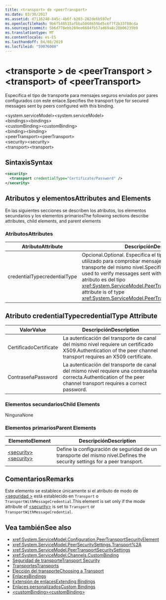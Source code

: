 ```yaml
---
title: <transport> de <peerTransport>
ms.date: 03/30/2017
ms.assetid: d7116240-845c-4b6f-b203-262de6b597ef
ms.openlocfilehash: 9b6f548515afbba5068659bd5c6f7f2b33f80cda
ms.sourcegitcommit: 5b6d778ebb269ee6684fb57ad69a8c28b06235b9
ms.translationtype: MT
ms.contentlocale: es-ES
ms.lasthandoff: 04/08/2019
ms.locfileid: "59076008"
---
```

# <a name="transport-of-peertransport"></a><span data-ttu-id="3a84e-102">\<transporte > de \<peerTransport ></span><span class="sxs-lookup"><span data-stu-id="3a84e-102">\<transport> of \<peerTransport></span></span>
<span data-ttu-id="3a84e-103">Especifica el tipo de transporte para mensajes seguros enviados por pares configurados con este enlace.</span><span class="sxs-lookup"><span data-stu-id="3a84e-103">Specifies the transport type for secured messages sent by peers configured with this binding.</span></span>  
  
 <span data-ttu-id="3a84e-104">\<system.serviceModel></span><span class="sxs-lookup"><span data-stu-id="3a84e-104">\<system.serviceModel></span></span>  
<span data-ttu-id="3a84e-105">\<bindings></span><span class="sxs-lookup"><span data-stu-id="3a84e-105">\<bindings></span></span>  
<span data-ttu-id="3a84e-106">\<customBinding></span><span class="sxs-lookup"><span data-stu-id="3a84e-106">\<customBinding></span></span>  
<span data-ttu-id="3a84e-107">\<binding></span><span class="sxs-lookup"><span data-stu-id="3a84e-107">\<binding></span></span>  
<span data-ttu-id="3a84e-108">\<peerTransport></span><span class="sxs-lookup"><span data-stu-id="3a84e-108">\<peerTransport></span></span>  
<span data-ttu-id="3a84e-109">\<security></span><span class="sxs-lookup"><span data-stu-id="3a84e-109">\<security></span></span>  
<span data-ttu-id="3a84e-110">\<transport></span><span class="sxs-lookup"><span data-stu-id="3a84e-110">\<transport></span></span>  
  
## <a name="syntax"></a><span data-ttu-id="3a84e-111">Sintaxis</span><span class="sxs-lookup"><span data-stu-id="3a84e-111">Syntax</span></span>  
  
```xml  
<security>
  <transport credentialType="Certificate/Password" />
</security>
```  
  
## <a name="attributes-and-elements"></a><span data-ttu-id="3a84e-112">Atributos y elementos</span><span class="sxs-lookup"><span data-stu-id="3a84e-112">Attributes and Elements</span></span>  
 <span data-ttu-id="3a84e-113">En las siguientes secciones se describen los atributos, los elementos secundarios y los elementos primarios</span><span class="sxs-lookup"><span data-stu-id="3a84e-113">The following sections describe attributes, child elements, and parent elements</span></span>  
  
### <a name="attributes"></a><span data-ttu-id="3a84e-114">Atributos</span><span class="sxs-lookup"><span data-stu-id="3a84e-114">Attributes</span></span>  
  
|<span data-ttu-id="3a84e-115">Atributo</span><span class="sxs-lookup"><span data-stu-id="3a84e-115">Attribute</span></span>|<span data-ttu-id="3a84e-116">Descripción</span><span class="sxs-lookup"><span data-stu-id="3a84e-116">Description</span></span>|  
|---------------|-----------------|  
|<span data-ttu-id="3a84e-117">credentialType</span><span class="sxs-lookup"><span data-stu-id="3a84e-117">credentialType</span></span>|<span data-ttu-id="3a84e-118">Opcional.</span><span class="sxs-lookup"><span data-stu-id="3a84e-118">Optional.</span></span> <span data-ttu-id="3a84e-119">Especifica el tipo de credenciales utilizado para comprobar mensajes enviados con el transporte del mismo nivel.</span><span class="sxs-lookup"><span data-stu-id="3a84e-119">Specifies the type of credentials used to verify messages sent with the peer transport.</span></span> <span data-ttu-id="3a84e-120">Este atributo es del tipo <xref:System.ServiceModel.PeerTransportCredentialType>.</span><span class="sxs-lookup"><span data-stu-id="3a84e-120">This attribute is of type <xref:System.ServiceModel.PeerTransportCredentialType>.</span></span>|  
  
## <a name="credentialtype-attribute"></a><span data-ttu-id="3a84e-121">Atributo credentialType</span><span class="sxs-lookup"><span data-stu-id="3a84e-121">credentialType Attribute</span></span>  
  
|<span data-ttu-id="3a84e-122">Valor</span><span class="sxs-lookup"><span data-stu-id="3a84e-122">Value</span></span>|<span data-ttu-id="3a84e-123">Descripción</span><span class="sxs-lookup"><span data-stu-id="3a84e-123">Description</span></span>|  
|-----------|-----------------|  
|<span data-ttu-id="3a84e-124">Certificado</span><span class="sxs-lookup"><span data-stu-id="3a84e-124">Certificate</span></span>|<span data-ttu-id="3a84e-125">La autenticación del transporte de canal del mismo nivel requiere un certificado X509.</span><span class="sxs-lookup"><span data-stu-id="3a84e-125">Authentication of the peer channel transport requires an X509 certificate.</span></span>|  
|<span data-ttu-id="3a84e-126">Contraseña</span><span class="sxs-lookup"><span data-stu-id="3a84e-126">Password</span></span>|<span data-ttu-id="3a84e-127">La autenticación del transporte de canal del mismo nivel requiere una contraseña correcta.</span><span class="sxs-lookup"><span data-stu-id="3a84e-127">Authentication of the peer channel transport requires a correct password.</span></span>|  
  
### <a name="child-elements"></a><span data-ttu-id="3a84e-128">Elementos secundarios</span><span class="sxs-lookup"><span data-stu-id="3a84e-128">Child Elements</span></span>  
 <span data-ttu-id="3a84e-129">Ninguna</span><span class="sxs-lookup"><span data-stu-id="3a84e-129">None</span></span>  
  
### <a name="parent-elements"></a><span data-ttu-id="3a84e-130">Elementos primarios</span><span class="sxs-lookup"><span data-stu-id="3a84e-130">Parent Elements</span></span>  
  
|<span data-ttu-id="3a84e-131">Elemento</span><span class="sxs-lookup"><span data-stu-id="3a84e-131">Element</span></span>|<span data-ttu-id="3a84e-132">Descripción</span><span class="sxs-lookup"><span data-stu-id="3a84e-132">Description</span></span>|  
|-------------|-----------------|  
|[<span data-ttu-id="3a84e-133">\<security></span><span class="sxs-lookup"><span data-stu-id="3a84e-133">\<security></span></span>](../../../../../docs/framework/configure-apps/file-schema/wcf/security-of-peertransport.md)|<span data-ttu-id="3a84e-134">Define la configuración de seguridad de un transporte del mismo nivel.</span><span class="sxs-lookup"><span data-stu-id="3a84e-134">Defines the security settings for a peer transport.</span></span>|  
  
## <a name="remarks"></a><span data-ttu-id="3a84e-135">Comentarios</span><span class="sxs-lookup"><span data-stu-id="3a84e-135">Remarks</span></span>  
 <span data-ttu-id="3a84e-136">Este elemento se establece únicamente si el atributo de modo de [ \<seguridad >](../../../../../docs/framework/configure-apps/file-schema/wcf/security-of-peertransport.md) está establecido en `Transport` o `TransportWithMessageCredential`.</span><span class="sxs-lookup"><span data-stu-id="3a84e-136">This element is set only if the mode attribute of [\<security>](../../../../../docs/framework/configure-apps/file-schema/wcf/security-of-peertransport.md) is set to `Transport` or `TransportWithMessageCredential`.</span></span>  
  
## <a name="see-also"></a><span data-ttu-id="3a84e-137">Vea también</span><span class="sxs-lookup"><span data-stu-id="3a84e-137">See also</span></span>

- <xref:System.ServiceModel.Configuration.PeerTransportSecurityElement>
- <xref:System.ServiceModel.PeerSecuritySettings.Transport%2A>
- <xref:System.ServiceModel.PeerTransportSecuritySettings>
- <xref:System.ServiceModel.Channels.CustomBinding>
- [<span data-ttu-id="3a84e-138">Seguridad de transporte</span><span class="sxs-lookup"><span data-stu-id="3a84e-138">Transport Security</span></span>](../../../../../docs/framework/wcf/feature-details/transport-security.md)
- [<span data-ttu-id="3a84e-139">Transportes</span><span class="sxs-lookup"><span data-stu-id="3a84e-139">Transports</span></span>](../../../../../docs/framework/wcf/feature-details/transports.md)
- [<span data-ttu-id="3a84e-140">Elección del transporte</span><span class="sxs-lookup"><span data-stu-id="3a84e-140">Choosing a Transport</span></span>](../../../../../docs/framework/wcf/feature-details/choosing-a-transport.md)
- [<span data-ttu-id="3a84e-141">Enlaces</span><span class="sxs-lookup"><span data-stu-id="3a84e-141">Bindings</span></span>](../../../../../docs/framework/wcf/bindings.md)
- [<span data-ttu-id="3a84e-142">Extensión de enlaces</span><span class="sxs-lookup"><span data-stu-id="3a84e-142">Extending Bindings</span></span>](../../../../../docs/framework/wcf/extending/extending-bindings.md)
- [<span data-ttu-id="3a84e-143">Enlaces personalizados</span><span class="sxs-lookup"><span data-stu-id="3a84e-143">Custom Bindings</span></span>](../../../../../docs/framework/wcf/extending/custom-bindings.md)
- [<span data-ttu-id="3a84e-144">\<customBinding></span><span class="sxs-lookup"><span data-stu-id="3a84e-144">\<customBinding></span></span>](../../../../../docs/framework/configure-apps/file-schema/wcf/custombinding.md)
